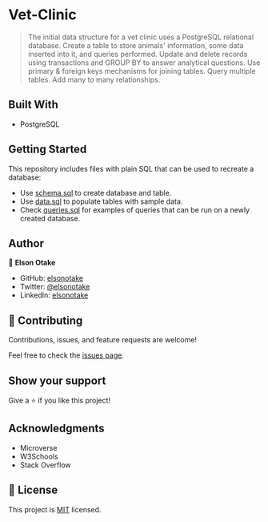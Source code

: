 # Vet-Clinic

> The initial data structure for a vet clinic uses a PostgreSQL relational database. Create a table to store animals' information, some data inserted into it, and queries performed.
Update and delete records using transactions and GROUP BY to answer analytical questions.
Use primary & foreign keys mechanisms for joining tables. Query multiple tables. Add many to many relationships.


## Built With

- PostgreSQL


## Getting Started

This repository includes files with plain SQL that can be used to recreate a database:

- Use [schema.sql](./schema.sql) to create database and table.
- Use [data.sql](./data.sql) to populate tables with sample data.
- Check [queries.sql](./queries.sql) for examples of queries that can be run on a newly created database. 


## Author

👤 **Elson Otake**

- GitHub: [elsonotake](https://github.com/elsonotake)
- Twitter: [@elsonotake](https://twitter.com/elsonotake)
- LinkedIn: [elsonotake](https://linkedin.com/in/elsonotake)


## 🤝 Contributing

Contributions, issues, and feature requests are welcome!

Feel free to check the [issues page](../../issues/).


## Show your support

Give a ⭐️ if you like this project!


## Acknowledgments

- Microverse
- W3Schools
- Stack Overflow


## 📝 License

This project is [MIT](./MIT.md) licensed.
